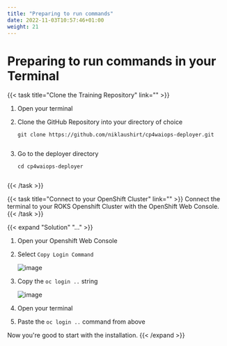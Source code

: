 ```yaml
---
title: "Preparing to run commands"
date: 2022-11-03T10:57:46+01:00
weight: 21
---
```


# Preparing to run commands in your Terminal


{{< task title="Clone the Training Repository" link="" >}}
1. Open your terminal
1. Clone the GitHub Repository into your directory of choice

	```
	git clone https://github.com/niklaushirt/cp4waiops-deployer.git
	

1. Go to the deployer directory

	```
	cd cp4waiops-deployer


{{< /task >}}



{{< task title="Connect to your OpenShift Cluster" link="" >}}
Connect the terminal to your ROKS Openshift Cluster with the OpenShift Web Console.
{{< /task >}}


{{< expand "Solution" "..." >}}

1. Open your Openshift Web Console
1. Select `Copy Login Command`

	![image](/cp4waiops-training/pics/01_fzth_ocp_connect.png)

1. Copy the `oc login ..` string

	![image](/cp4waiops-training/pics/02_fzth_ocp_connect.png)

1. Open your terminal
1. Paste the `oc login ..` command from above
	
Now you're good to start with the installation.
{{< /expand >}}